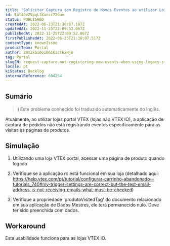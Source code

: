```yaml
---
title: 'Solicitar Captura sem Registro de Novos Eventos ao utilizar Lojas Legadas'
id: 5at40vZVpqL3Xansc726uv
status: PUBLISHED
createdAt: 2022-06-23T21:38:07.187Z
updatedAt: 2022-11-25T22:09:52.067Z
publishedAt: 2022-11-25T22:09:52.067Z
firstPublishedAt: 2022-06-23T21:38:07.517Z
contentType: knownIssue
productTeam: Portal
author: 2mXZkbi0oi061KicTExNjo
tag: Portal
slugEN: request-capture-not-registering-new-events-when-using-legacy-stores
locale: pt
kiStatus: Backlog
internalReference: 604254
---
```


## Sumário

>ℹ️ Este problema conhecido foi traduzido automaticamente do inglês.


Atualmente, ao utilizar lojas portal VTEX (lojas não VTEX IO), a aplicação de captura de pedidos não está registrando eventos especificamente para as visitas às páginas de produtos.






## Simulação



1. Utilizando uma loja VTEX portal, acessar uma página de produto quando logado
2. Verifique se a aplicação rc está funcional em sua loja (detalhado aqui: https://help.vtex.com/pt/tutorial/configurar-carrinho-abandonado--tutorials_740#my-trigger-settings-are-correct-but-the-test-email-address-is-not-receiving-emails-what-must-be-checked)


3. Verifique a propriedade 'produtoVisitedTag' do documento relacionado em sua aplicação de Dados Mestres, ele terá permanecido nulo. Deve ter sido preenchida com dados.






## Workaround


Esta usabilidade funciona para as lojas VTEX IO.

